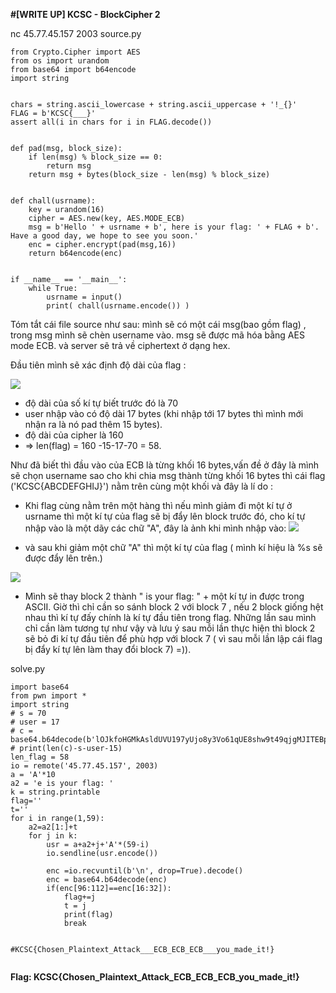**#[WRITE UP] KCSC - BlockCipher 2**

nc 45.77.45.157 2003
source.py
```python=
from Crypto.Cipher import AES
from os import urandom
from base64 import b64encode
import string


chars = string.ascii_lowercase + string.ascii_uppercase + '!_{}'
FLAG = b'KCSC{___}'
assert all(i in chars for i in FLAG.decode())


def pad(msg, block_size):
    if len(msg) % block_size == 0:
        return msg
    return msg + bytes(block_size - len(msg) % block_size)


def chall(usrname):
    key = urandom(16)
    cipher = AES.new(key, AES.MODE_ECB)
    msg = b'Hello ' + usrname + b', here is your flag: ' + FLAG + b'. Have a good day, we hope to see you soon.'
    enc = cipher.encrypt(pad(msg,16))
    return b64encode(enc)

    
if __name__ == '__main__':
    while True:
        usrname = input()
        print( chall(usrname.encode()) )

```
Tóm tắt cái file source như sau: mình sẽ có một cái msg(bao gồm flag) , trong msg mình sẽ chèn username vào. msg sẽ được mã hóa bằng AES mode ECB. và server sẽ trả về ciphertext ở dạng hex.

Đầu tiên mình sẽ xác định độ dài của flag : 

![](https://i.imgur.com/nvGyovo.png)
 
 
*  độ dài của số kí tự biết trước đó là 70 
*  user nhập vào có độ dài 17 bytes (khi nhập tới 17 bytes thì mình mới nhận ra là nó pad thêm 15 bytes).
*  độ dài của cipher là 160
*  => len(flag) = 160 -15-17-70 = 58.

Như đã biết thì đầu vào của ECB là từng khối 16 bytes,vấn đề ở đây là mình sẽ chọn username sao cho khi chia msg thành 
từng khối 16 bytes thì cái flag ('KCSC{ABCDEFGHIJ}') nằm trên cùng một khối và đây là lí do : 
* Khi flag cùng nằm trên một hàng thì nếu mình giảm đi một kí tự ở usrname thì một kí tự của flag sẽ bị đẩy lên block trước đó, cho kí tự nhập vào là một dãy các chữ "A", đây là ảnh khi mình nhập vào: 
![](https://i.imgur.com/HT9Wr05.png)

* và sau khi giảm một chữ "A" thì một kí tự của flag ( mình kí hiệu là %s sẽ được đẩy lên trên.)

![](https://i.imgur.com/99DaKiQ.png)

* Mình sẽ thay block 2 thành " is your flag:  " + một kí tự in được trong ASCII. Giờ thì chỉ cần so sánh block 2 với block 7 , nếu 2 block giống hệt nhau thì kí tự đấy chính là kí tự đầu tiên trong flag. Những lần sau mình chỉ cần làm tương tự như vậy và lưu ý sau mỗi lần thực hiện thì block 2 sẽ bỏ đi kí tự đầu tiên để phù hợp với block 7 ( vì sau mỗi lần lập cái flag bị đẩy kí tự lên làm thay đổi block 7) =)).

solve.py
```python=
import base64
from pwn import *
import string
# s = 70
# user = 17
# c = base64.b64decode(b'lOJkfoHGMkAsldUVU197yUjo8y3Vo61qUE8shw9t49qjgMJITEBpE77bzCWg+Ba1Vo23uJExtei6UquxRndEp9Yc+JyMEJjM5aKb0FvL60NOZhq4mhnz7f0cncQvOyYWPFJsdzYy6rXg13q6LQIIbzec4yT4jwABl7dGTeJC9AabCutu+RBHfjXriIY1fpGGjbCXMLlFQWB9GGSsgeeG8g==')
# print(len(c)-s-user-15)
len_flag = 58
io = remote('45.77.45.157', 2003)
a = 'A'*10
a2 = 'e is your flag: '
k = string.printable
flag=''
t=''
for i in range(1,59):
    a2=a2[1:]+t
    for j in k:
        usr = a+a2+j+'A'*(59-i) 
        io.sendline(usr.encode())

        enc =io.recvuntil(b'\n', drop=True).decode()
        enc = base64.b64decode(enc)
        if(enc[96:112]==enc[16:32]):
            flag+=j
            t = j
            print(flag)
            break   
                
        
#KCSC{Chosen_Plaintext_Attack___ECB_ECB_ECB___you_made_it!}
   
```
**Flag: KCSC{Chosen_Plaintext_Attack_ECB_ECB_ECB_you_made_it!}**




